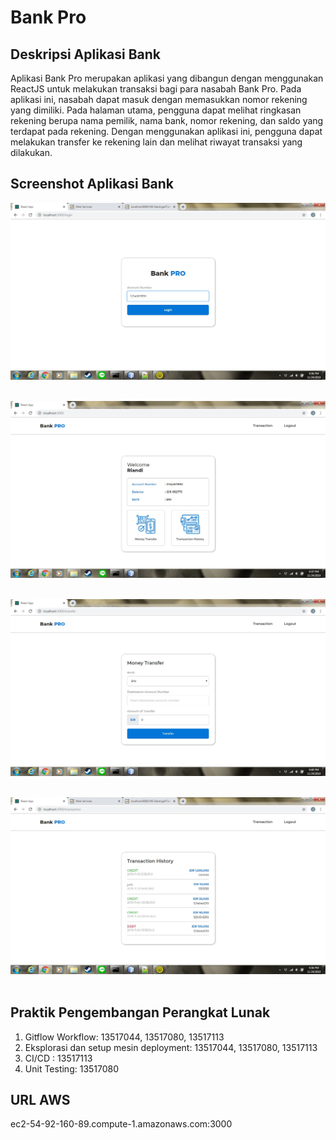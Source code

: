 # Bank Pro

## Deskripsi Aplikasi Bank
Aplikasi Bank Pro merupakan aplikasi yang dibangun dengan menggunakan ReactJS untuk melakukan transaksi bagi para nasabah Bank Pro. Pada aplikasi ini, nasabah dapat masuk dengan memasukkan nomor rekening yang dimiliki. Pada halaman utama, pengguna dapat melihat ringkasan rekening berupa nama pemilik, nama bank, nomor rekening, dan saldo yang terdapat pada rekening. Dengan menggunakan aplikasi ini, pengguna dapat melakukan transfer ke rekening lain dan melihat riwayat transaksi yang dilakukan.

## Screenshot Aplikasi Bank

![](screenshot/login.jpg)
<br>
<br>

![](screenshot/welcomeScreen.jpg)
<br>
<br>

![](screenshot/moneyTransfer.jpg)
<br>
<br>

![](screenshot/transactionHistory.jpg)
<br>
<br>

## Praktik Pengembangan Perangkat Lunak
1.  Gitflow Workflow: 13517044, 13517080, 13517113
2.  Eksplorasi dan setup mesin deployment: 13517044, 13517080, 13517113
3.  CI/CD : 13517113
4.  Unit Testing: 13517080

## URL AWS
ec2-54-92-160-89.compute-1.amazonaws.com:3000
